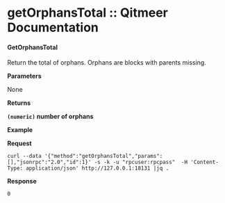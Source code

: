 # getOrphansTotal :: Qitmeer Documentation

#### GetOrphansTotal <a href="#getorphanstotal" id="getorphanstotal"></a>

Return the total of orphans. Orphans are blocks with parents missing.

**Parameters**

None

**Returns**

**`(numeric)` number of orphans**

**Example**

**Request**

```
curl --data '{"method":"getOrphansTotal","params":[],"jsonrpc":"2.0","id":1}' -s -k -u "rpcuser:rpcpass"  -H 'Content-Type: application/json' http://127.0.0.1:18131 |jq .
```

**Response**

```
0
```
